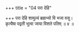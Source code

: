 +++
title = "04 परा देहि"

+++
परा देहि शामुल्यं ब्रह्मभ्यो वि भजा वसु।  
कृत्यैषा पद्वती भूत्वा जाया विशते पतिम् ॥ ४ ॥